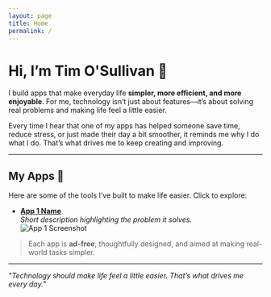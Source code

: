 ```yaml
---
layout: page
title: Home
permalink: /
---
```


# Hi, I’m Tim O'Sullivan 👋

I build apps that make everyday life **simpler, more efficient, and more enjoyable**. For me, technology isn’t just about features—it’s about solving real problems and making life feel a little easier.

Every time I hear that one of my apps has helped someone save time, reduce stress, or just made their day a bit smoother, it reminds me why I do what I do. That’s what drives me to keep creating and improving.

---

## My Apps 🚀

Here are some of the tools I’ve built to make life easier. Click to explore:

<div class="apps-grid">

- **[App 1 Name](#link)**  
  *Short description highlighting the problem it solves.*  
  ![App 1 Screenshot](assets/images/app1.png)

</div>

> Each app is **ad-free**, thoughtfully designed, and aimed at making real-world tasks simpler.

---

*"Technology should make life feel a little easier. That’s what drives me every day."*


